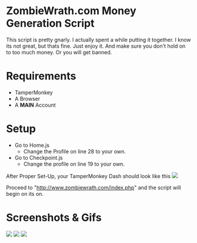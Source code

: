 # ZombieWrath.com Money Generation Script
This script is pretty gnarly. I actually spent a while putting it together. I know its not great, but thats fine. Just enjoy it. And make sure you don't hold on to too much money. Or you will get banned.

# Requirements
- TamperMonkey
- A Browser
- A <b>MAIN</b> Account

# Setup
- Go to Home.js
	- Change the Profile on line 28 to your own.
- Go to Checkpoint.js
	- Change the profile on line 19 to your own.
	
After Proper Set-Up, your TamperMonkey Dash should look like this
<img src="https://i.gyazo.com/3d316f2bfaaea697f5f857f34905b1e4.png">

Proceed to "http://www.zombiewrath.com/index.php" and the script will begin on its on.

# Screenshots & Gifs
<img src="https://i.imgur.com/y606kCm.png">
<img src="https://i.imgur.com/szeRd3W.gif">
<img src="https://i.gyazo.com/55ee24a427ad73a7b824d2e45fc8241e.png">
